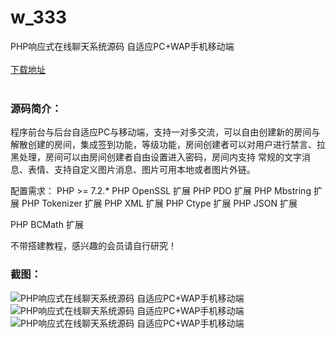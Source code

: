 # w_333
PHP响应式在线聊天系统源码 自适应PC+WAP手机移动端
<br/></br>
[下载地址](https://www.uuid2.com/333.html "下载地址")
<br/></br>
<h3>源码简介：</h3>
<p>程序前台与后台自适应PC与移动端，支持一对多交流，可以自由创建新的房间与解散创建的房间，集成签到功能，等级功能，房间创建者可以对用户进行禁言、拉黑处理，房间可以由房间创建者自由设置进入密码，房间内支持 常规的文字消息、表情、支持自定义图片消息、图片可用本地或者图片外链。<p>
<p>配置需求：
PHP >= 7.2.*
PHP OpenSSL 扩展
PHP PDO 扩展
PHP Mbstring 扩展
PHP Tokenizer 扩展
PHP XML 扩展
PHP Ctype 扩展
PHP JSON 扩展<p>
<p>PHP BCMath 扩展<p>
<p>不带搭建教程，感兴趣的会员请自行研究！<p>
<h3>截图：</h3>
<img src="https://www.uuid2.com/wp-content/uploads/img/202105/5d31835924.jpg" alt="PHP响应式在线聊天系统源码 自适应PC+WAP手机移动端"><img src="https://www.uuid2.com/wp-content/uploads/img/202105/82c2dd1583.jpg" alt="PHP响应式在线聊天系统源码 自适应PC+WAP手机移动端"><img src="https://www.uuid2.com/wp-content/uploads/img/202105/82c2dd1334.jpg" alt="PHP响应式在线聊天系统源码 自适应PC+WAP手机移动端">
